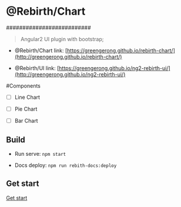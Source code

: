 # @Rebirth/Chart
##########################
> Angular2 UI plugin with bootstrap;

* @Rebirth/Chart link: [https://greengerong.github.io/rebirth-chart/](http://greengerong.github.io/rebirth-chart/)

* @Rebirth/UI link: [https://greengerong.github.io/ng2-rebirth-ui/](http://greengerong.github.io/ng2-rebirth-ui/)

#Components

*[ ] Line Chart
*[ ] Pie Chart
*[ ] Bar Chart


## Build

* Run serve: `npm start`

* Docs deploy: `npm run rebith-docs:deploy`

## Get start

 [Get start](./src/app/exports)


